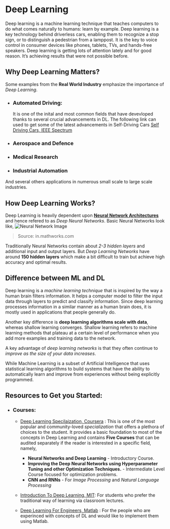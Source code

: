 # Deep Learning 

Deep learning is a machine learning technique that teaches computers to do what comes naturally to humans: learn by example. Deep learning is a key technology behind driverless cars, enabling them to recognize a stop sign, or to distinguish a pedestrian from a lamppost. It is the key to voice control in consumer devices like phones, tablets, TVs, and hands-free speakers. Deep learning is getting lots of attention lately and for good reason. It’s achieving results that were not possible before.

## Why Deep Learning Matters?
Some examples from the **Real World Industry** emphasize the importance of *Deep Learning*.
- ### Automated Driving: 
    It is one of the inital and most common fields that have devevloped thanks to several crucial advancements in DL. The following link can used to get some of the latest advancements in Self-Driving Cars [Self Driving Cars, IEEE Spectrum](https://spectrum.ieee.org/transportation/self-driving)
- ### Aerospace and Defence
- ### Medical Research
- ### Industrial Automation

And several others applications in numerous small scale to large scale industries.

## How Deep Learning Works?
Deep Learning is heavily dependent upon [**Neural Network Architectures**](Neural_Networks/) and hence refered to as *Deep Neural Networks*. 
Basic Neural Networks look like, 
![Neural Network Image](https://in.mathworks.com/discovery/deep-learning/_jcr_content/mainParsys/band_2123350969_copy_1983242569/mainParsys/columns_1635259577/1/image_2128876021_cop_1731669336.adapt.1200.medium.svg/1620108057485.svg/)
>Source: in.mathworks.com

Traditionally Neural Networks contain about *2-3 hidden layers* and additional input and output layers. But *Deep Learning Networks* have around **150 hidden layers** which make a bit difficult to train but achieve high accuracy and optimal results.

## Difference between ML and DL
Deep learning is a *machine learning technique* that is inspired by the way a human brain filters information. It helps a computer model to filter the input data through layers to predict and classify information. Since deep learning processes information in a similar manner as a human brain does, it is mostly used in applications that people generally do. 

Another key difference is **deep learning algorithms scale with data**, whereas shallow learning converges. Shallow learning refers to machine learning methods that plateau at a certain level of performance when you add more examples and training data to the network.

A key advantage of *deep learning networks* is that they often continue to *improve as the size of your data increases*.

While Machine Learning is a subset of Artificial Intelligence that uses statistical learning algorithms to build systems that have the ability to automatically learn and improve from experiences without being explicitly programmed.

## Resources to Get you Started:
- ### Courses: 
    - [Deep Learning Specilaization, Coursera](https://www.coursera.org/specializations/deep-learning) : This is one of the most popular and community-loved *specialization* that offers a plethora of choices to the student. It provides a basic foundation to most of the concepts in Deep Learning and contains **Five Courses** that can be audited separately if the reader is interested in a specific field, namely,
        * **Neural Networks and Deep Learning** - Introductory Course.
        * **Improving the Deep Neural Networks using Hyperparameter Tuning and other Optimization Techniques.** - Intermediate Level Course focused for optimization problems.
        * **CNN and RNNs** - For *Image Processing* and *Natural Language Processing*

    - [Introduction To Deep Learning, MIT](https://www.youtube.com/playlist?list=PLtBw6njQRU-rwp5__7C0oIVt26ZgjG9NI): For students who prefer the traditional way of learning via classroom lectures.

    - [Deep Learning For Engineers, Matlab](https://www.youtube.com/watch?v=PqDwddEHswU&list=PLn8PRpmsu08ol7qVBak-RUKrBNkn3H58R) : For the people who are experinced with concepts of DL and would like to implement them using Matlab. 
